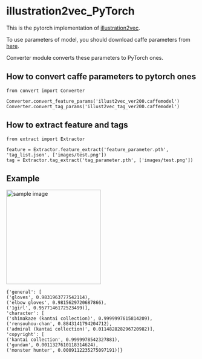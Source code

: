# illustration2vec_PyTorch
This is the pytorch implementation of [illustration2vec](https://github.com/rezoo/illustration2vec).

To use parameters of model, you should download caffe parameters from [here](https://github.com/rezoo/illustration2vec/releases).

Converter module converts these parameters to PyTorch ones.

## How to convert caffe parameters to pytorch ones

```
from convert import Converter

Converter.convert_feature_params('illust2vec_ver200.caffemodel')
Converter.convert_tag_params('illust2vec_tag_ver200.caffemodel')
```

## How to extract feature and tags

```
from extract import Extractor

feature = Extractor.feature_extract('feature_parameter.pth', 'tag_list.json', ['images/test.png'])
tag = Extractor.tag_extract('tag_parameter.pth', ['images/test.png'])
```

## Example
<img src="https://user-images.githubusercontent.com/46510874/88661372-5f334200-d113-11ea-9a84-3b21cdc6a4b5.png" alt="sample image" width=250/>

```
{'general': [
('gloves', 0.9831963777542114), 
('elbow gloves', 0.9815629720687866), 
('1girl', 0.9577146172523499)], 
'character': [
('shimakaze (kantai collection)', 0.9999997615814209), 
('rensouhou-chan', 0.8843141794204712), 
('admiral (kantai collection)', 0.011482828296720982)], 
'copyright': [
('kantai collection', 0.9999978542327881), 
('gundam', 0.0011327610118314624), 
('monster hunter', 0.0009112235275097191)]}
```

